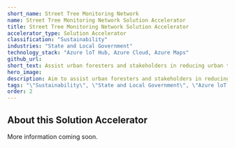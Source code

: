 ```yaml
---
short_name: Street Tree Monitoring Network
name: Street Tree Monitoring Network Solution Accelerator
title: Street Tree Monitoring Network Solution Accelerator
accelerator_type: Solution Accelerator
classification: "Sustainability"
industries: "State and Local Government"
technology_stack: "Azure loT Hub, Azure Cloud, Azure Maps"
github_url: 
short_text: Assist urban foresters and stakeholders in reducing urban tree mortality.
hero_image: 
description: Aim to assist urban foresters and stakeholders in reducing urban tree mortality with prototype software that would link a network of soil moisture sensors and provide detailed information to improve urban forestry outcomes. Scientific literature, as well as certified arborists and departmental executives at the City of San Jose' were consulted and helped inform design.
tags: "\"Sustainability\", \"State and Local Government\", \"Azure loT Hub\", \"Azure Cloud\", \"Azure Maps\", \"Solution Accelerator\""
order: 2
---
```

## About this Solution Accelerator

More information coming soon.
